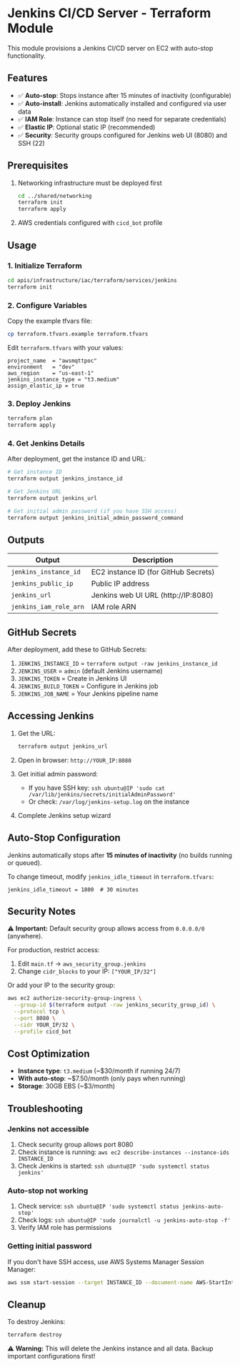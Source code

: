 # Jenkins CI/CD Server - Terraform Module

This module provisions a Jenkins CI/CD server on EC2 with auto-stop functionality.

## Features

- ✅ **Auto-stop**: Stops instance after 15 minutes of inactivity (configurable)
- ✅ **Auto-install**: Jenkins automatically installed and configured via user data
- ✅ **IAM Role**: Instance can stop itself (no need for separate credentials)
- ✅ **Elastic IP**: Optional static IP (recommended)
- ✅ **Security**: Security groups configured for Jenkins web UI (8080) and SSH (22)

## Prerequisites

1. Networking infrastructure must be deployed first
   ```bash
   cd ../shared/networking
   terraform init
   terraform apply
   ```

2. AWS credentials configured with `cicd_bot` profile

## Usage

### 1. Initialize Terraform

```bash
cd apis/infrastructure/iac/terraform/services/jenkins
terraform init
```

### 2. Configure Variables

Copy the example tfvars file:
```bash
cp terraform.tfvars.example terraform.tfvars
```

Edit `terraform.tfvars` with your values:
```hcl
project_name  = "awsmqttpoc"
environment   = "dev"
aws_region    = "us-east-1"
jenkins_instance_type = "t3.medium"
assign_elastic_ip = true
```

### 3. Deploy Jenkins

```bash
terraform plan
terraform apply
```

### 4. Get Jenkins Details

After deployment, get the instance ID and URL:

```bash
# Get instance ID
terraform output jenkins_instance_id

# Get Jenkins URL
terraform output jenkins_url

# Get initial admin password (if you have SSH access)
terraform output jenkins_initial_admin_password_command
```

## Outputs

| Output | Description |
|--------|-------------|
| `jenkins_instance_id` | EC2 instance ID (for GitHub Secrets) |
| `jenkins_public_ip` | Public IP address |
| `jenkins_url` | Jenkins web UI URL (http://IP:8080) |
| `jenkins_iam_role_arn` | IAM role ARN |

## GitHub Secrets

After deployment, add these to GitHub Secrets:

1. `JENKINS_INSTANCE_ID` = `terraform output -raw jenkins_instance_id`
2. `JENKINS_USER` = `admin` (default Jenkins username)
3. `JENKINS_TOKEN` = Create in Jenkins UI
4. `JENKINS_BUILD_TOKEN` = Configure in Jenkins job
5. `JENKINS_JOB_NAME` = Your Jenkins pipeline name

## Accessing Jenkins

1. Get the URL:
   ```bash
   terraform output jenkins_url
   ```

2. Open in browser: `http://YOUR_IP:8080`

3. Get initial admin password:
   - If you have SSH key: `ssh ubuntu@IP 'sudo cat /var/lib/jenkins/secrets/initialAdminPassword'`
   - Or check: `/var/log/jenkins-setup.log` on the instance

4. Complete Jenkins setup wizard

## Auto-Stop Configuration

Jenkins automatically stops after **15 minutes of inactivity** (no builds running or queued).

To change timeout, modify `jenkins_idle_timeout` in `terraform.tfvars`:
```hcl
jenkins_idle_timeout = 1800  # 30 minutes
```

## Security Notes

⚠️ **Important:** Default security group allows access from `0.0.0.0/0` (anywhere).

For production, restrict access:
1. Edit `main.tf` → `aws_security_group.jenkins`
2. Change `cidr_blocks` to your IP: `["YOUR_IP/32"]`

Or add your IP to the security group:
```bash
aws ec2 authorize-security-group-ingress \
  --group-id $(terraform output -raw jenkins_security_group_id) \
  --protocol tcp \
  --port 8080 \
  --cidr YOUR_IP/32 \
  --profile cicd_bot
```

## Cost Optimization

- **Instance type**: `t3.medium` (~$30/month if running 24/7)
- **With auto-stop**: ~$7.50/month (only pays when running)
- **Storage**: 30GB EBS (~$3/month)

## Troubleshooting

### Jenkins not accessible

1. Check security group allows port 8080
2. Check instance is running: `aws ec2 describe-instances --instance-ids INSTANCE_ID`
3. Check Jenkins is started: `ssh ubuntu@IP 'sudo systemctl status jenkins'`

### Auto-stop not working

1. Check service: `ssh ubuntu@IP 'sudo systemctl status jenkins-auto-stop'`
2. Check logs: `ssh ubuntu@IP 'sudo journalctl -u jenkins-auto-stop -f'`
3. Verify IAM role has permissions

### Getting initial password

If you don't have SSH access, use AWS Systems Manager Session Manager:
```bash
aws ssm start-session --target INSTANCE_ID --document-name AWS-StartInteractiveCommand --parameters command='sudo cat /var/lib/jenkins/secrets/initialAdminPassword'
```

## Cleanup

To destroy Jenkins:
```bash
terraform destroy
```

⚠️ **Warning:** This will delete the Jenkins instance and all data. Backup important configurations first!

